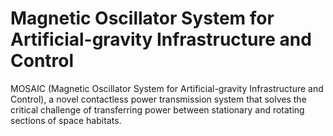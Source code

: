 # Magnetic Oscillator System for Artificial-gravity Infrastructure and Control 
MOSAIC (Magnetic Oscillator System for Artificial-gravity Infrastructure and Control), a novel contactless power transmission system that solves the critical challenge of transferring power between stationary and rotating sections of space habitats. 
